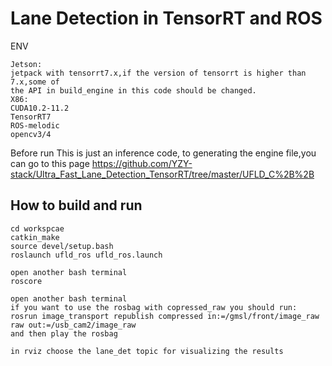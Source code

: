 # Lane Detection in TensorRT and ROS


ENV
```
Jetson:
jetpack with tensorrt7.x,if the version of tensorrt is higher than 7.x,some of 
the API in build_engine in this code should be changed.
X86:
CUDA10.2-11.2
TensorRT7
ROS-melodic
opencv3/4
```

Before run
This is just an inference code, to generating the engine file,you can
go to this page <https://github.com/YZY-stack/Ultra_Fast_Lane_Detection_TensorRT/tree/master/UFLD_C%2B%2B>



## How to build and run
```
cd workspcae
catkin_make
source devel/setup.bash
roslaunch ufld_ros ufld_ros.launch

open another bash terminal
roscore

open another bash terminal
if you want to use the rosbag with copressed_raw you should run:
rosrun image_transport republish compressed in:=/gmsl/front/image_raw raw out:=/usb_cam2/image_raw
and then play the rosbag 

in rviz choose the lane_det topic for visualizing the results
```




